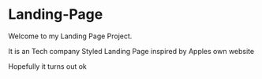 # Landing-Page

Welcome to my Landing Page Project.

It is an Tech company Styled Landing Page inspired by Apples own website

Hopefully it turns out ok